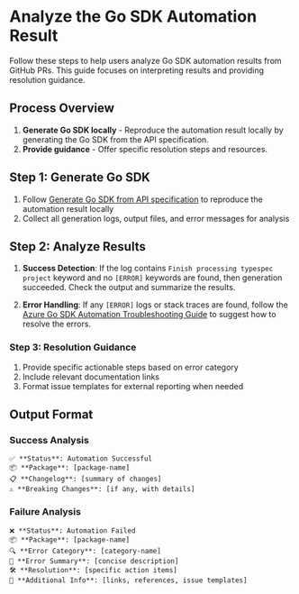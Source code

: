# Analyze the Go SDK Automation Result

Follow these steps to help users analyze Go SDK automation results from GitHub PRs. This guide focuses on interpreting results and providing resolution guidance.

## Process Overview

1. **Generate Go SDK locally** - Reproduce the automation result locally by generating the Go SDK from the API specification.
2. **Provide guidance** - Offer specific resolution steps and resources.

## Step 1: Generate Go SDK

1. Follow [Generate Go SDK from API specification](./go-sdk-generation.instructions.md) to reproduce the automation result locally
2. Collect all generation logs, output files, and error messages for analysis

## Step 2: Analyze Results

1. **Success Detection**: If the log contains `Finish processing typespec project` keyword and no `[ERROR]` keywords are found, then generation succeeded. Check the output and summarize the results.

2. **Error Handling**: If any `[ERROR]` logs or stack traces are found, follow the [Azure Go SDK Automation Troubleshooting Guide](../../documentation/sdk-automation-tsg.md) to suggest how to resolve the errors.

### Step 3: Resolution Guidance

1. Provide specific actionable steps based on error category
2. Include relevant documentation links
3. Format issue templates for external reporting when needed

## Output Format

### Success Analysis

```
✅ **Status**: Automation Successful
📦 **Package**: [package-name]
📋 **Changelog**: [summary of changes]
⚠️ **Breaking Changes**: [if any, with details]
```

### Failure Analysis

```
❌ **Status**: Automation Failed
📦 **Package**: [package-name]
🔍 **Error Category**: [category-name]
💬 **Error Summary**: [concise description]
🛠️ **Resolution**: [specific action items]
📎 **Additional Info**: [links, references, issue templates]
```
